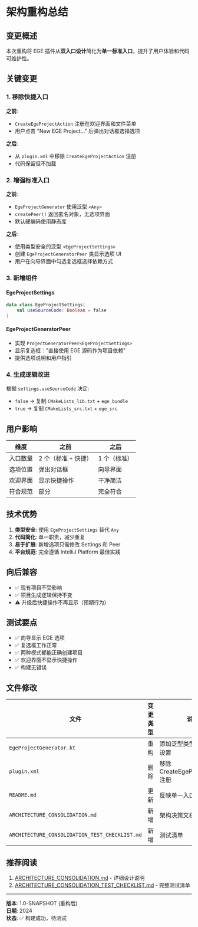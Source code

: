 # 架构重构总结

## 变更概述

本次重构将 EGE 插件从**双入口设计**简化为**单一标准入口**，提升了用户体验和代码可维护性。

## 关键变更

### 1. 移除快捷入口

**之前**: 
- `CreateEgeProjectAction` 注册在欢迎界面和文件菜单
- 用户点击 "New EGE Project..." 后弹出对话框选择选项

**之后**:
- 从 `plugin.xml` 中移除 `CreateEgeProjectAction` 注册
- 代码保留但不加载

### 2. 增强标准入口

**之前**:
- `EgeProjectGenerator` 使用泛型 `<Any>`
- `createPeer()` 返回匿名对象，无选项界面
- 默认硬编码使用静态库

**之后**:
- 使用类型安全的泛型 `<EgeProjectSettings>`
- 创建 `EgeProjectGeneratorPeer` 类显示选项 UI
- 用户在向导界面中勾选复选框选择依赖方式

### 3. 新增组件

#### EgeProjectSettings
```kotlin
data class EgeProjectSettings(
    val useSourceCode: Boolean = false
)
```

#### EgeProjectGeneratorPeer
- 实现 `ProjectGeneratorPeer<EgeProjectSettings>`
- 显示复选框："直接使用 EGE 源码作为项目依赖"
- 提供选项说明和用户指引

### 4. 生成逻辑改进

根据 `settings.useSourceCode` 决定:
- `false` → 复制 `CMakeLists_lib.txt` + `ege_bundle`
- `true` → 复制 `CMakeLists_src.txt` + `ege_src`

## 用户影响

| 维度 | 之前 | 之后 |
|------|------|------|
| 入口数量 | 2 个（标准 + 快捷） | 1 个（标准） |
| 选项位置 | 弹出对话框 | 向导界面 |
| 欢迎界面 | 显示快捷操作 | 干净简洁 |
| 符合规范 | 部分 | 完全符合 |

## 技术优势

1. **类型安全**: 使用 `EgeProjectSettings` 替代 `Any`
2. **代码简化**: 单一职责，减少重复
3. **易于扩展**: 新增选项只需修改 Settings 和 Peer
4. **平台规范**: 完全遵循 IntelliJ Platform 最佳实践

## 向后兼容

- ✅ 现有项目不受影响
- ✅ 项目生成逻辑保持不变
- ⚠️ 升级后快捷操作不再显示（预期行为）

## 测试要点

- ✅ 向导显示 EGE 选项
- ✅ 复选框工作正常
- ✅ 两种模式都能正确创建项目
- ✅ 欢迎界面不显示快捷操作
- ✅ 构建无错误

## 文件修改

| 文件 | 变更类型 | 说明 |
|------|----------|------|
| `EgeProjectGenerator.kt` | 重构 | 添加泛型类型，支持用户设置 |
| `plugin.xml` | 删除 | 移除 CreateEgeProjectAction 注册 |
| `README.md` | 更新 | 反映单一入口使用方式 |
| `ARCHITECTURE_CONSOLIDATION.md` | 新增 | 架构决策文档 |
| `ARCHITECTURE_CONSOLIDATION_TEST_CHECKLIST.md` | 新增 | 测试清单 |

## 推荐阅读

1. [ARCHITECTURE_CONSOLIDATION.md](ARCHITECTURE_CONSOLIDATION.md) - 详细设计说明
2. [ARCHITECTURE_CONSOLIDATION_TEST_CHECKLIST.md](ARCHITECTURE_CONSOLIDATION_TEST_CHECKLIST.md) - 完整测试清单

---

**版本**: 1.0-SNAPSHOT (重构后)  
**日期**: 2024  
**状态**: ✅ 构建成功，待测试
